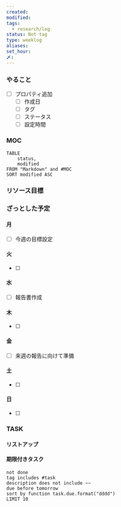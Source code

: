 ```yaml
---
created: 
modified: 
tags:
  - research/log
status: Not tag
type: weeklog
aliases: 
set_hour: 
〆:
---
```

### やること
- [ ] プロパティ追加
	- [ ] 作成日
	- [ ] タグ
	- [ ] ステータス
	- [ ] 設定時間
### MOC
```dataview
TABLE
	status,
	modified
FROM "Markdown" and #MOC
SORT modified ASC
```
### リソース目標
### ざっとした予定
#### 月
- [ ] 今週の目標設定
#### 火
- [ ] 
#### 水
- [ ] 報告書作成
#### 木
- [ ] 
#### 金
- [ ] 来週の報告に向けて準備
#### 土
- [ ] 
#### 日
- [ ] 
### TASK
#### リストアップ
#### 期限付きタスク
```tasks
not done
tag includes #task
description does not include ~~
due before tomorrow
sort by function task.due.format("dddd")
LIMIT 10
```
### 